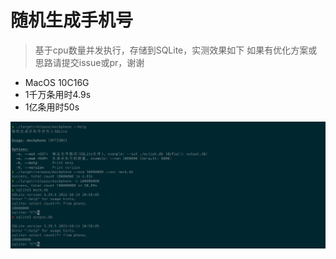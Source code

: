 # 随机生成手机号
> 基于cpu数量并发执行，存储到SQLite，实测效果如下
> 如果有优化方案或思路请提交issue或pr，谢谢

- MacOS 10C16G
- 1千万条用时4.9s
- 1亿条用时50s

![测试](./example.png '实测')
